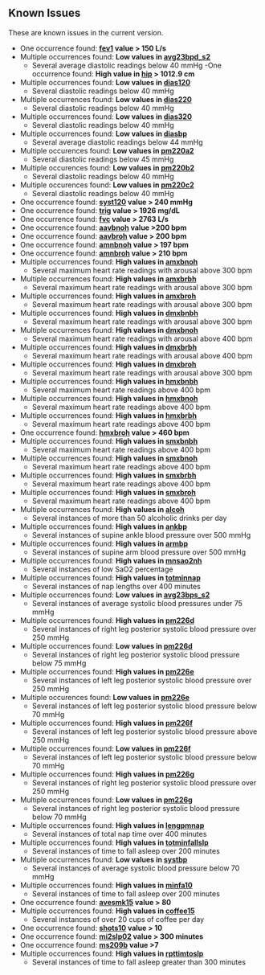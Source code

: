## Known Issues

These are known issues in the current version.

- One occurrence found: **[fev1](https://sleepdata.org/datasets/shhs/variables/fev1) value > 150 L/s**
- Multiple occurrences found: **Low values in [avg23bpd_s2](https://sleepdata.org/datasets/shhs/variables/avg23bpd_s2)**
  - Several average diastolic readings below 40 mmHg
-One occurrence found: **High value in [hip](https://sleepdata.org/datasets/shhs/variables/hip) > 1012.9 cm**
- Multiple occurrences found: **Low values in [dias120](https://sleepdata.org/datasets/shhs/variables/dias120)**
  - Several diastolic readings below 40 mmHg
- Multiple occurrences found: **Low values in [dias220](https://sleepdata.org/datasets/shhs/variables/dias220)**
  - Several diastolic readings below 40 mmHg
- Multiple occurrences found: **Low values in [dias320](https://sleepdata.org/datasets/shhs/variables/dias320)**
  - Several diastolic readings below 40 mmHg
- Multiple occurrences found: **Low values in [diasbp](https://sleepdata.org/datasets/shhs/variables/diasbp)**
  - Several average diastolic readings below 44 mmHg
- Multiple occurences found: **Low values in [pm220a2](https://sleepdata.org/datasets/shhs/variables/pm220a2)**
  - Several diastolic readings below 45 mmHg
- Multiple occurences found: **Low values in [pm220b2](https://sleepdata.org/datasets/shhs/variables/pm220b2)**
  - Several diastolic readings below 40 mmHg
- Multiple occurences found: **Low values in [pm220c2](https://sleepdata.org/datasets/shhs/variables/pm220c2)**
  - Several diastolic readings below 40 mmHg
- One occurrence found: **[syst120](https://sleepdata.org/datasets/shhs/variables/syst120) value > 240 mmHg**
- One occurrence found: **[trig](https://sleepdata.org/datasets/shhs/variables/trig) value > 1926 mg/dL**
- One occurrence found: **[fvc](https://sleepdata.org/datasets/shhs/variables/fvc) value > 2763 L/s**
- One occurrence found: **[aavbnoh](https://sleepdata.org/datasets/shhs/variables/aavbnoh) value >200 bpm**
- One occurrence found: **[aavbroh](https://sleepdata.org/datasets/shhs/variables/aavbroh) value > 200 bpm**
- One occurrence found: **[amnbnoh](https://sleepdata.org/datasets/shhs/variables/amnbnoh) value > 197 bpm**
- One occurrence found: **[amnbroh](https://sleepdata.org/datasets/shhs/variables/amnbroh) value > 210 bpm**
- Multiple occurrences found: **High values in [amxbnoh](https://sleepdata.org/datasets/shhs/variables/amxbnoh)**
  - Several maximum heart rate readings with arousal above 300 bpm
- Multiple occurrences found: **High values in [amxbrbh](https://sleepdata.org/datasets/shhs/variables/amxbrbh)**
  - Several maximum heart rate readings with arousal above 300 bpm
- Multiple occurrences found: **High values in [amxbroh](https://sleepdata.org/datasets/shhs/variables/amxbroh)**
  - Several maximum heart rate readings with arousal above 300 bpm
- Multiple occurrences found: **High values in [dmxbnbh](https://sleepdata.org/datasets/shhs/variables/dmxbnbh)**
  - Several maximum heart rate readings with arousal above 300 bpm
- Multiple occurrences found: **High values in [dmxbnoh](https://sleepdata.org/datasets/shhs/variables/dmxbnoh)**
  - Several maximum heart rate readings with arousal above 400 bpm
- Multiple occurrences found: **High values in [dmxbrbh](https://sleepdata.org/datasets/shhs/variables/dmxbrbh)**
  - Several maximum heart rate readings with arousal above 400 bpm
- Multiple occurrences found: **High values in [dmxbroh](https://sleepdata.org/datasets/shhs/variables/dmxbroh)**
  - Several maximum heart rate readings with arousal above 300 bpm
- Multiple occurrences found: **High values in [hmxbnbh](https://sleepdata.org/datasets/shhs/variables/hmxbnbh)**
  - Several maximum heart rate readings above 400 bpm
- Multiple occurrences found: **High values in [hmxbnoh](https://sleepdata.org/datasets/shhs/variables/hmxbnoh)**
  - Several maximum heart rate readings above 400 bpm
- Multiple occurrences found: **High values in [hmxbrbh](https://sleepdata.org/datasets/shhs/variables/hmxbrbh)**
  - Several maximum heart rate readings above 400 bpm
- One occurrence found: **[hmxbroh](https://sleepdata.org/datasets/shhs/variables/hmxbroh) value > 460 bpm**
- Multiple occurrences found: **High values in [smxbnbh](https://sleepdata.org/datasets/shhs/variables/smxbnbh)**
  - Several maximum heart rate readings above 400 bpm
- Multiple occurrences found: **High values in [smxbnoh](https://sleepdata.org/datasets/shhs/variables/smxbnoh)**
  - Several maximum heart rate readings above 400 bpm
- Multiple occurrences found: **High values in [smxbrbh](https://sleepdata.org/datasets/shhs/variables/smxbrbh)**
  - Several maximum heart rate readings above 400 bpm
- Multiple occurrences found: **High values in [smxbroh](https://sleepdata.org/datasets/shhs/variables/smxbroh)**
  - Several maximum heart rate readings above 400 bpm
- Multiple occurrences found: **High values in [alcoh](https://sleepdata.org/datasets/shhs/variables/alcoh)**
  - Several instances of more than 50 alcoholic drinks per day
- Multiple occurrences found: **High values in [ankbp](https://sleepdata.org/datasets/shhs/variables/ankbp)**
  - Several instances of supine ankle blood pressure over 500 mmHg
- Multiple occurrences found: **High values in [armbp](https://sleepdata.org/datasets/shhs/variables/armbp)**
  - Several instances of supine arm blood pressure over 500 mmHg
- Multiple occurrences found: **High values in [mnsao2nh](https://sleepdata.org/datasets/shhs/variables/mnsao2nh)**
  - Several instances of low SaO2 percentage
- Multiple occurrences found: **High values in [totminnap](https://sleepdata.org/datasets/shhs/variables/totminnap)**
  - Several instances of nap lengths over 400 minutes
- Multiple occurrences found: **Low values in [avg23bps_s2](https://sleepdata.org/datasets/shhs/variables/avg23bps_s2)**
  - Several instances of average systolic blood pressures under 75 mmHg
- Multiple occurrences found: **High values in [pm226d](https://sleepepi.partners.org/edge/sleepdata/datasets/shhs/variables/pm226d)**
  - Several instances of right leg posterior systolic blood pressure over 250 mmHg
- Multiple occurrences found: **Low values in [pm226d](https://sleepepi.partners.org/edge/sleepdata/datasets/shhs/variables/pm226d)**
  - Several instances of right leg posterior systolic blood pressure below 75 mmHg
- Multiple occurrences found: **High values in [pm226e](https://sleepepi.partners.org/edge/sleepdata/datasets/shhs/variables/pm226e)**
  - Several instances of left leg posterior systolic blood pressure over 250 mmHg
- Multiple occurences found: **Low values in [pm226e](https://sleepepi.partners.org/edge/sleepdata/datasets/shhs/variables/pm226e)**
  - Several instances of left leg posterior systolic blood pressure below 70 mmHg
- Multiple occurrences found: **High values in [pm226f](https://sleepepi.partners.org/edge/sleepdata/datasets/shhs/variables/pm226f)**
  - Several instances of left leg posterior systolic blood pressure above 250 mmHg
- Multiple occurrences found: **Low values in [pm226f](https://sleepepi.partners.org/edge/sleepdata/datasets/shhs/variables/pm226f)**
  - Several instances of left leg posterior systolic blood pressure below 70 mmHg
- Multiple occurrences found: **High values in [pm226g](https://sleepepi.partners.org/edge/sleepdata/datasets/shhs/variables/pm226g)**
  - Several instances of right leg posterior systolic blood pressure over 250 mmHg
- Multiple occurrences found: **Low values in [pm226g](https://sleepepi.partners.org/edge/sleepdata/datasets/shhs/variables/pm226g)**
  - Several instances of right leg posterior systolic blood pressure below 70 mmHg
- Multiple occurrences found: **High values in [lengpmnap](https://sleepepi.partners.org/edge/sleepdata/datasets/shhs/variables/lengpmnap)**
  - Several instances of total nap time over 400 minutes
- Multiple occurrences found: **High values in [totminfallslp](https://sleepepi.partners.org/edge/sleepdata/datasets/shhs/variables/totminfallslp)**
  - Several instances of time to fall asleep over 200 minutes
- Multiple occurrences found: **Low values in [systbp](https://sleepepi.partners.org/edge/sleepdata/datasets/shhs/variables/systbp)**
  - Several instances of average systolic blood pressure below 70 mmHg
- Multiple occurrences found: **High values in [minfa10](https://sleepepi.partners.org/edge/sleepdata/datasets/shhs/variables/minfa10)**
  - Several instances of time to fall asleep over 200 minutes
- One occurrence found: **[avesmk15](https://sleepepi.partners.org/edge/sleepdata/datasets/shhs/variables/avesmk15) value > 80**
- Multiple occurrences found: **High values in [coffee15](https://sleepepi.partners.org/edge/sleepdata/datasets/shhs/variables/coffee15)**
  - Several instances of over 20 cups of coffee per day
- One occurrence found: **[shots10](https://sleepepi.partners.org/edge/sleepdata/datasets/shhs/variables/shots10) value > 10**
- One occurrence found: **[mi2slp02](https://sleepepi.partners.org/edge/sleepdata/datasets/shhs/variables/mi2slp02) value > 300 minutes**
- One occurrence found: **[ms209b](https://sleepepi.partners.org/edge/sleepdata/datasets/shhs/variables/ms209b) value >7**
- Multiple occurrences found: **High values in [rpttimtoslp](https://sleepepi.partners.org/edge/sleepdata/datasets/shhs/variables/rpttimtoslp)**
  - Several instances of time to fall asleep greater than 300 minutes
